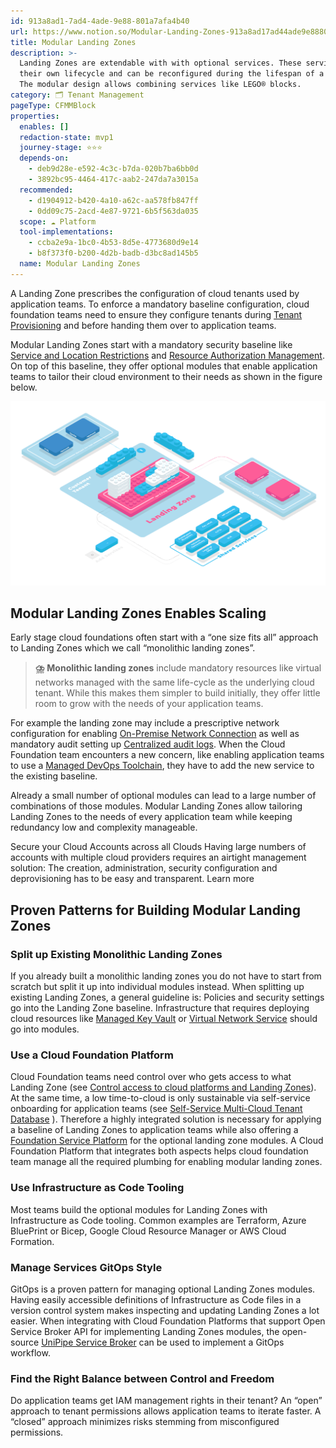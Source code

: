 ```yaml
---
id: 913a8ad1-7ad4-4ade-9e88-801a7afa4b40
url: https://www.notion.so/Modular-Landing-Zones-913a8ad17ad44ade9e88801a7afa4b40
title: Modular Landing Zones
description: >-
  Landing Zones are extendable with with optional services. These services have
  their own lifecycle and can be reconfigured during the lifespan of a tenant.
  The modular design allows combining services like LEGO® blocks. 
category: 🗂 Tenant Management
pageType: CFMMBlock
properties:
  enables: []
  redaction-state: mvp1
  journey-stage: ⭐️⭐️⭐️
  depends-on:
    - deb9d28e-e592-4c3c-b7da-020b7ba6bb0d
    - 3892bc95-4464-417c-aab2-247da7a3015a
  recommended:
    - d1904912-b420-4a10-a62c-aa578fb847ff
    - 0dd09c75-2acd-4e87-9721-6b5f563da035
  scope: ☁️ Platform
  tool-implementations:
    - ccba2e9a-1bc0-4b53-8d5e-4773680d9e14
    - b8f373f0-b200-4d2b-badb-d3bc8ad145b5
  name: Modular Landing Zones
---
```


A Landing Zone prescribes the configuration of cloud tenants used by application teams. To enforce a mandatory baseline configuration, cloud foundation teams need to ensure they configure tenants during [Tenant Provisioning](./tenant-provisioning.md) and before handing them over to application teams. 

Modular Landing Zones start with a mandatory security baseline like [Service and Location Restrictions](../security-and-compliance/service-and-location-restrictions.md) and [Resource Authorization Management](../iam/resource-authorization-management.md). On top of this baseline, they offer optional modules that enable application teams to tailor their cloud environment to their needs as shown in the figure below.

![image-a825efcf-03c0-4696-abd2-9fb31febb7c8](./a825efcf-03c0-4696-abd2-9fb31febb7c8.png)

## Modular Landing Zones Enables Scaling

Early stage cloud foundations often start with a “one size fits all” approach to Landing Zones which we call “monolithic landing zones”.

> **⛈️** **Monolithic landing zones** include mandatory resources like virtual networks managed with the same life-cycle as the underlying cloud tenant. While this makes them simpler to build initially, they offer little room to grow with the needs of your application teams. 

For example the landing zone may include a prescriptive network configuration for enabling [On-Premise Network Connection](../service-ecosystem/on-premise-network-connection.md) as well as mandatory audit setting up [Centralized audit logs](../security-and-compliance/centralized-audit-logs.md). When the Cloud Foundation team encounters a new concern, like enabling application teams to use a [Managed DevOps Toolchain](../service-ecosystem/managed-devops-toolchain.md), they have to add the new service to the existing baseline. 

Already a small number of optional modules can lead to a large number of combinations of those modules. Modular Landing Zones allow tailoring Landing Zones to the needs of every application  team while keeping redundancy low and complexity manageable.

<!--notion-markdown-cms:raw-->
<CallToAction>
  <CtaHeader>Secure your Cloud Accounts across all Clouds</CtaHeader>
  <CtaText>Having large numbers of accounts with multiple cloud providers requires an airtight management solution: The creation, administration, security configuration and deprovisioning has to be easy and transparent.</CtaText>
  <CtaButton class="btn-primary" url="https://www.meshcloud.io/2020/06/08/cloud-landing-zone-lifecycle-explained/">Learn more</CtaButton>
</CallToAction>

## Proven Patterns for Building Modular Landing Zones

### Split up Existing Monolithic Landing Zones

If you already built a monolithic landing zones you do not have to start from scratch but split it up into individual modules instead. When splitting up existing Landing Zones, a general guideline is: Policies and security settings go into the Landing Zone baseline. Infrastructure that requires deploying cloud resources like [Managed Key Vault](../service-ecosystem/managed-key-vault.md) or [Virtual Network Service](../service-ecosystem/virtual-network-service.md) should go into modules.

### Use a Cloud Foundation Platform

Cloud Foundation teams need control over who gets access to what Landing Zone (see [Control access to cloud platforms and Landing Zones](../security-and-compliance/control-access-to-cloud-platforms-and-landing-zones.md)). At the same time, a low time-to-cloud is only sustainable via self-service onboarding for application teams (see [Self-Service Multi-Cloud Tenant Database](./self-service-multi-cloud-tenant-database.md) ). Therefore a highly integrated solution is necessary for applying a baseline of Landing Zones to application teams while also offering a [Foundation Service Platform](../service-ecosystem/foundation-service-platform.md) for the optional landing zone modules. A Cloud Foundation Platform that integrates both aspects helps cloud foundation team manage all the required plumbing for enabling modular landing zones.

### Use Infrastructure as Code Tooling

Most teams build the optional modules for Landing Zones with Infrastructure as Code tooling. Common examples are Terraform, Azure BluePrint or Bicep, Google Cloud Resource Manager or AWS Cloud Formation.

### Manage Services GitOps Style

GitOps is a proven pattern for managing optional Landing Zones modules. Having easily accessible definitions of Infrastructure as Code files in a version control system makes inspecting and updating Landing Zones a lot easier. When integrating with Cloud Foundation Platforms that support Open Service Broker API for implementing Landing Zones modules, the open-source [UniPipe Service Broker](https://github.com/meshcloud/unipipe-service-broker/) can be used to implement a GitOps workflow.

### Find the Right Balance between Control and Freedom

Do application teams get IAM management rights in their tenant? An “open” approach to tenant permissions allows application teams to iterate faster. A “closed” approach minimizes risks stemming from misconfigured permissions.